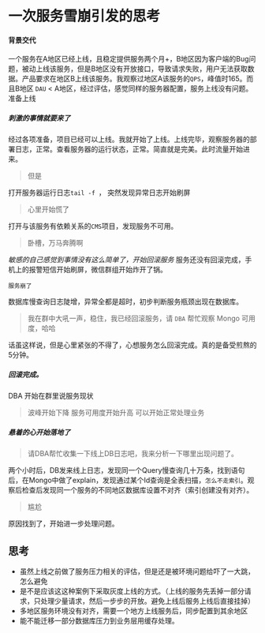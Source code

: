 # 一次服务雪崩引发的思考

#### 背景交代

一个服务在A地区已经上线，且稳定提供服务两个月+，B地区因为客户端的Bug问题，被动上线该服务，但是B地区没有开放接口，导致请求失败，用户无法获取数据。产品要求在地区B上线该服务。我观察过地区A该服务的`QPS`，峰值时165。而且B地区 `DAU` < A地区，经过评估，感觉同样的服务器配置，服务上线没有问题。准备上线

##### *刺激的事情就要来了*

经过各项准备，项目已经可以上线。我就开始了上线。上线完毕，观察服务器的部署日志，正常。查看服务器的运行状态，正常。简直就是完美。此时流量开始进来。
> 但是

打开服务器运行日志`tail -f `， 突然发现异常日志开始刷屏
> 心里开始慌了

打开与该服务有依赖关系的`CMS`项目，发现服务不可用。
> 卧槽，万马奔腾啊

*敏感的自己感觉到事情没有这么简单了，开始回滚服务*
服务还没有回滚完成，手机上的报警短信开始刷屏，微信群组开始炸开了锅。
``` 
服务崩了 
```
数据库慢查询日志陡增，异常全都是超时，初步判断服务瓶颈出现在数据库。

> 我在群中大吼一声，稳住，我已经回滚服务，请 `DBA` 帮忙观察 Mongo 可用度，哈哈

话虽这样说，但是心里紧张的不得了，心想服务怎么回滚完成。真的是备受煎熬的5分钟。

##### 回滚完成。

DBA 开始在群里说服务现状
> 波峰开始下降
> 服务可用度开始升高
> 可以开始正常处理业务

##### 悬着的心开始落地了

> 请DBA帮忙收集一下线上DB日志吧，我来分析一下哪里出现问题了。

两个小时后，DB发来线上日志，发现同一个Query慢查询几十万条，找到语句后，在Mongo中做了explain，发现通过某个Id查询是全表扫描，`怎么不走索引`。观察后检查后发现同一个服务的不同地区数据库设置不对齐（索引创建没有对齐）。

> 尴尬

原因找到了，开始进一步处理问题。

## 思考
- 虽然上线之前做了服务压力相关的评估，但是还是被环境问题给吓了一大跳，怎么避免
- 是不是应该这这种案例下采取灰度上线的方式。（上线的服务先丢掉一部分请求，只处理少量请求，然后一步步的开放。避免上线后服务上线后直接挂掉）
- 多地区服务环境没有对齐，需要一个地方上线服务后，同步配置到其余地区
- 能不能迁移一部分数据库压力到业务层用缓存处理。